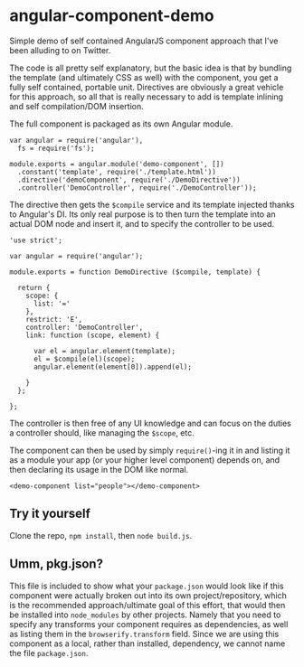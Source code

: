 angular-component-demo
======================

Simple demo of self contained AngularJS component approach that I've been alluding to on Twitter.

The code is all pretty self explanatory, but the basic idea is that by bundling the template (and ultimately CSS as well) with the component, you get a fully self contained, portable unit. Directives are obviously a great vehicle for this approach, so all that is really necessary to add is template inlining and self compilation/DOM insertion.

The full component is packaged as its own Angular module.

```
var angular = require('angular'),
  fs = require('fs');

module.exports = angular.module('demo-component', [])
  .constant('template', require('./template.html'))
  .directive('demoComponent', require('./DemoDirective'))
  .controller('DemoController', require('./DemoController'));
```

The directive then gets the `$compile` service and its template injected thanks to Angular's DI. Its only real purpose is to then turn the template into an actual DOM node and insert it, and to specify the controller to be used.

```
'use strict';

var angular = require('angular');

module.exports = function DemoDirective ($compile, template) {

  return {
    scope: {
      list: '='
    },
    restrict: 'E',
    controller: 'DemoController',
    link: function (scope, element) {

      var el = angular.element(template);
      el = $compile(el)(scope);
      angular.element(element[0]).append(el);

    }
  };

};

```

The controller is then free of any UI knowledge and can focus on the duties a controller should, like managing the `$scope`, etc.

The component can then be used by simply `require()`-ing it in and listing it as a module your app (or your higher level component) depends on, and then declaring its usage in the DOM like normal.

`<demo-component list="people"></demo-component>`

## Try it yourself

Clone the repo, `npm install`, then `node build.js`.

## Umm, pkg.json?

This file is included to show what your `package.json` would look like if this component were actually broken out into its own project/repository, which is the recommended approach/ultimate goal of this effort, that would then be installed into `node_modules` by other projects. Namely that you need to specify any transforms your component requires as dependencies, as well as listing them in the `browserify.transform` field. Since we are using this component as a local, rather than installed, dependency, we cannot name the file `package.json`.